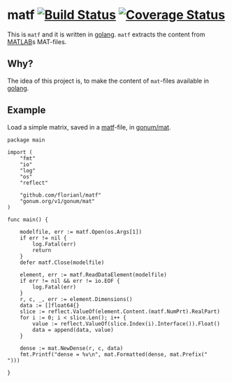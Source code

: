 # matf [![Build Status](https://travis-ci.org/florianl/matf.svg?branch=master)](https://travis-ci.org/florianl/matf) [![Coverage Status](https://coveralls.io/repos/github/florianl/matf/badge.svg?branch=master)](https://coveralls.io/github/florianl/matf?branch=master)

This is `matf` and it is written in [golang](https://golang.org/). `matf` extracts the content from [MATLAB](https://mathworks.com)s MAT-files.

Why?
----
The idea of this project is, to make the content of `mat`-files available in [golang](https://golang.org/).

Example
-------

Load a simple matrix, saved in a [matf](https://mathworks.com)-file, in [gonum/mat](https://godoc.org/gonum.org/v1/gonum/mat).

```golang
package main

import (
	"fmt"
	"io"
	"log"
	"os"
	"reflect"

	"github.com/florianl/matf"
	"gonum.org/v1/gonum/mat"
)

func main() {

	modelfile, err := matf.Open(os.Args[1])
	if err != nil {
		log.Fatal(err)
		return
	}
	defer matf.Close(modelfile)

	element, err := matf.ReadDataElement(modelfile)
	if err != nil && err != io.EOF {
		log.Fatal(err)
	}
	r, c, _, err := element.Dimensions()
	data := []float64{}
	slice := reflect.ValueOf(element.Content.(matf.NumPrt).RealPart)
	for i := 0; i < slice.Len(); i++ {
		value := reflect.ValueOf(slice.Index(i).Interface()).Float()
		data = append(data, value)
	}

	dense := mat.NewDense(r, c, data)
	fmt.Printf("dense = %v\n", mat.Formatted(dense, mat.Prefix("        ")))

}

```
